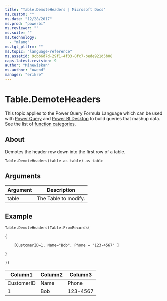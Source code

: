 ```yaml
---
title: "Table.DemoteHeaders | Microsoft Docs"
ms.custom: ""
ms.date: "12/28/2017"
ms.prod: "powerbi"
ms.reviewer: ""
ms.suite: ""
ms.technology: 
  - "mlang"
ms.tgt_pltfrm: ""
ms.topic: "language-reference"
ms.assetid: 9cbb6d7d-29f1-4f33-8fc7-bede921d5b08
caps.latest.revision: 9
author: "Minewiskan"
ms.author: "owend"
manager: "erikre"
---
```

# Table.DemoteHeaders
This topic applies to the Power Query Formula Language which can be used with [Power Query](https://support.office.com/article/Introduction-to-Microsoft-Power-Query-for-Excel-6E92E2F4-2079-4E1F-BAD5-89F6269CD605) and [Power BI Desktop](http://go.microsoft.com/fwlink/p/?LinkId=618607) to build queries that mashup data. See the list of [function categories](https://msdn.microsoft.com/en-us/library/mt211003.aspx).  
  
## About  
Demotes the header row down into the first row of a table.  
  
```  
Table.DemoteHeaders(table as table) as table  
```  
  
## Arguments  
  
|Argument|Description|  
|------------|---------------|  
|table|The Table to modify.|  
  
## Example  
  
```  
Table.DemoteHeaders(Table.FromRecords(  
  
{  
  
    [CustomerID=1, Name="Bob", Phone = "123-4567" ]  
  
}  
  
))  
```  
  
|Column1|Column2|Column3|  
|-----------|-----------|-----------|  
|CustomerID|Name|Phone|  
|1|Bob|123-4567|  
  
